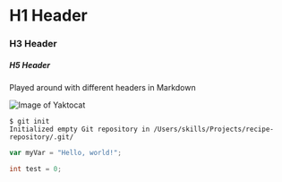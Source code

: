 # H1 Header

### H3 Header

##### H5 Header

Played around with different headers in Markdown

![Image of Yaktocat](https://octodex.github.com/images/yaktocat.png)

```
$ git init
Initialized empty Git repository in /Users/skills/Projects/recipe-repository/.git/
```

``` javascript
var myVar = "Hello, world!";
```

``` java
int test = 0;
```
